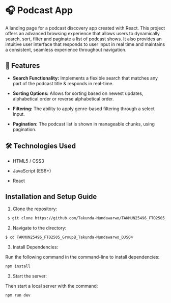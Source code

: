 # 🎧 Podcast App

A landing page for a podcast discovery app created with React. This project offers an advanced browsing experience that allows users to dynamically search, sort, filter and paginate a list of podcast shows. It also provides an intuitive user interface that responds to user input in real time and maintains a consistent, seamless experience throughout navigation.

## 🚀 Features

- **Search Functionality:** Implements a flexible search that matches any part of the podcast title & responds in real-time.

- **Sorting Options:** Allows for sorting based on newest updates, alphabetical order or reverse alphabetical order.

- **Filtering:** The ability to apply genre-based filtering through a select input.

- **Pagination:** The podcast list is shown in manageable chunks, using pagination.

## 🛠️ Technologies Used

- HTML5 / CSS3

- JavaScript (ES6+)

- React

## Installation and Setup Guide

1. Clone the repository:

```bash
 $ git clone https://github.com/Takunda-Mundawarwo/TAKMUN25496_FTO2505_GroupB_Takunda-Mundawarwo_DJS04.git
```

2. Navigate to the directory:

```bash
$ cd TAKMUN25496_FTO2505_GroupB_Takunda-Mundawarwo_DJS04
```

3. Install Dependencies:

Run the following command in the command-line to install dependencies:

```bash
npm install
```

3. Start the server:

Then start a local server with the command:

```bash
npm run dev
```
